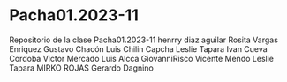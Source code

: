 # Pacha01.2023-11
Repositorio de la clase Pacha01.2023-11
henrry diaz aguilar
Rosita
Vargas Enriquez
Gustavo Chacón
Luis Chilin Capcha
Leslie Tapara
Ivan Cueva Cordoba
Victor Mercado
Luis Alcca
GiovanniRisco
Vicente Mendo
Leslie Tapara
MIRKO ROJAS
Gerardo Dagnino